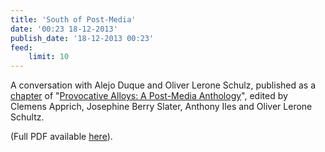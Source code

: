 ```yaml
---
title: 'South of Post-Media'
date: '00:23 18-12-2013'
publish_date: '18-12-2013 00:23'
feed:
    limit: 10
---
```


A conversation with Alejo Duque and Oliver Lerone Schulz, published as a [chapter](south-post-media.pdf) of "[Provocative Alloys: A Post-Media Anthology](https://www.metamute.org/editorial/books/provocative-alloys-post-media-anthology)", edited by Clemens Apprich, Josephine Berry Slater, Anthony Iles and Oliver Lerone Schultz.

(Full PDF available [here](https://web.archive.org/web/20231023222602/https://mediarep.org/server/api/core/bitstreams/609dd59d-984d-4cce-9cf3-59dfcece0807/content)).

